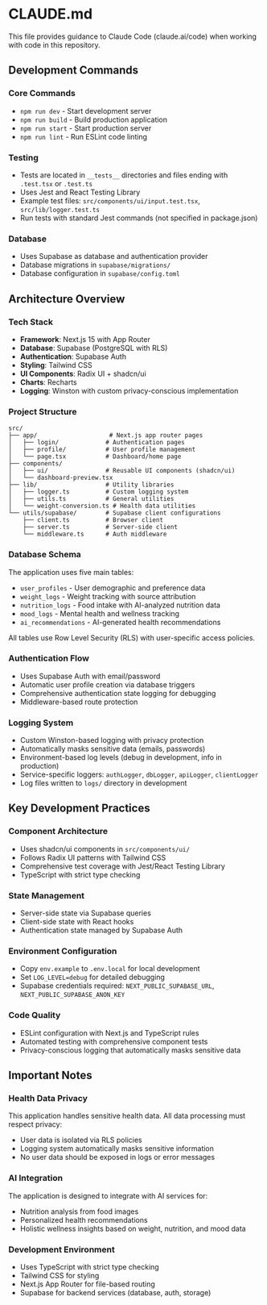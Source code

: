 # CLAUDE.md

This file provides guidance to Claude Code (claude.ai/code) when working with code in this repository.

## Development Commands

### Core Commands
- `npm run dev` - Start development server
- `npm run build` - Build production application
- `npm run start` - Start production server
- `npm run lint` - Run ESLint code linting

### Testing
- Tests are located in `__tests__` directories and files ending with `.test.tsx` or `.test.ts`
- Uses Jest and React Testing Library
- Example test files: `src/components/ui/input.test.tsx`, `src/lib/logger.test.ts`
- Run tests with standard Jest commands (not specified in package.json)

### Database
- Uses Supabase as database and authentication provider
- Database migrations in `supabase/migrations/`
- Database configuration in `supabase/config.toml`

## Architecture Overview

### Tech Stack
- **Framework**: Next.js 15 with App Router
- **Database**: Supabase (PostgreSQL with RLS)
- **Authentication**: Supabase Auth
- **Styling**: Tailwind CSS
- **UI Components**: Radix UI + shadcn/ui
- **Charts**: Recharts
- **Logging**: Winston with custom privacy-conscious implementation

### Project Structure
```
src/
├── app/                    # Next.js app router pages
│   ├── login/             # Authentication pages
│   ├── profile/           # User profile management
│   └── page.tsx           # Dashboard/home page
├── components/
│   ├── ui/                # Reusable UI components (shadcn/ui)
│   └── dashboard-preview.tsx
├── lib/                   # Utility libraries
│   ├── logger.ts          # Custom logging system
│   ├── utils.ts           # General utilities
│   └── weight-conversion.ts # Health data utilities
└── utils/supabase/        # Supabase client configurations
    ├── client.ts          # Browser client
    ├── server.ts          # Server-side client
    └── middleware.ts      # Auth middleware
```

### Database Schema
The application uses five main tables:
- `user_profiles` - User demographic and preference data
- `weight_logs` - Weight tracking with source attribution
- `nutrition_logs` - Food intake with AI-analyzed nutrition data
- `mood_logs` - Mental health and wellness tracking
- `ai_recommendations` - AI-generated health recommendations

All tables use Row Level Security (RLS) with user-specific access policies.

### Authentication Flow
- Uses Supabase Auth with email/password
- Automatic user profile creation via database triggers
- Comprehensive authentication state logging for debugging
- Middleware-based route protection

### Logging System
- Custom Winston-based logging with privacy protection
- Automatically masks sensitive data (emails, passwords)
- Environment-based log levels (debug in development, info in production)
- Service-specific loggers: `authLogger`, `dbLogger`, `apiLogger`, `clientLogger`
- Log files written to `logs/` directory in development

## Key Development Practices

### Component Architecture
- Uses shadcn/ui components in `src/components/ui/`
- Follows Radix UI patterns with Tailwind CSS
- Comprehensive test coverage with Jest/React Testing Library
- TypeScript with strict type checking

### State Management
- Server-side state via Supabase queries
- Client-side state with React hooks
- Authentication state managed by Supabase Auth

### Environment Configuration
- Copy `env.example` to `.env.local` for local development
- Set `LOG_LEVEL=debug` for detailed debugging
- Supabase credentials required: `NEXT_PUBLIC_SUPABASE_URL`, `NEXT_PUBLIC_SUPABASE_ANON_KEY`

### Code Quality
- ESLint configuration with Next.js and TypeScript rules
- Automated testing with comprehensive component tests
- Privacy-conscious logging that automatically masks sensitive data

## Important Notes

### Health Data Privacy
This application handles sensitive health data. All data processing must respect privacy:
- User data is isolated via RLS policies
- Logging system automatically masks sensitive information
- No user data should be exposed in logs or error messages

### AI Integration
The application is designed to integrate with AI services for:
- Nutrition analysis from food images
- Personalized health recommendations
- Holistic wellness insights based on weight, nutrition, and mood data

### Development Environment
- Uses TypeScript with strict type checking
- Tailwind CSS for styling
- Next.js App Router for file-based routing
- Supabase for backend services (database, auth, storage)